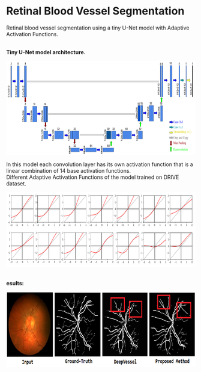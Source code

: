 # Retinal Blood Vessel Segmentation 
Retinal blood vessel segmentation using a tiny U-Net model with Adaptive Activation Functions.

<br/>
<b> Tiny U-Net model architecture.</b>
<p>
  <img src="https://github.com/a-m-farahani/unet-vessel-segmentation/blob/master/images/TinyUnet_model.png" height="250" title="Tiny U-Net architecture">
</p>

In this model each convolution layer has its own activation function that is a linear combination of 14 base activation functions.
<br/>
Different Adaptive Activation Functions of the model trained on DRIVE dataset.
<p>
  <img src="https://github.com/a-m-farahani/unet-vessel-segmentation/blob/master/images/AAFx14_DRIVE.png" height="200" title="14 AAF">
</p>

<br/>
<b>esults:</b>
<p>
  <img src="https://github.com/a-m-farahani/unet-vessel-segmentation/blob/master/images/chasedb_test.png" height="200" title="Vessel Segmentation Result on CHASEDB dataset">
</p>
